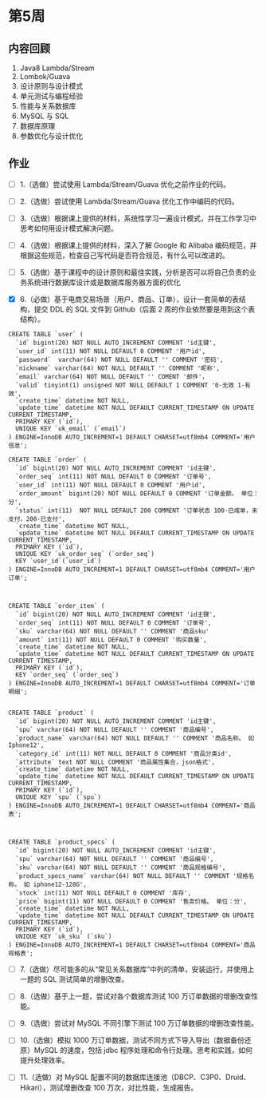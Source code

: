 # 第5周

## 内容回顾
1. Java8 Lambda/Stream 
2. Lombok/Guava 
3. 设计原则与设计模式 
4. 单元测试与编程经验 
5. 性能与关系数据库 
6. MySQL 与 SQL 
7. 数据库原理 
8. 参数优化与设计优化


## 作业
- [ ] 1.（选做）尝试使用 Lambda/Stream/Guava 优化之前作业的代码。

- [ ] 2.（选做）尝试使用 Lambda/Stream/Guava 优化工作中编码的代码。

- [ ] 3.（选做）根据课上提供的材料，系统性学习一遍设计模式，并在工作学习中思考如何用设计模式解决问题。

- [ ] 4.（选做）根据课上提供的材料，深入了解 Google 和 Alibaba 编码规范，并根据这些规范，检查自己写代码是否符合规范，有什么可以改进的。

- [ ] 5.（选做）基于课程中的设计原则和最佳实践，分析是否可以将自己负责的业务系统进行数据库设计或是数据库服务器方面的优化

- [x] 6.（必做）基于电商交易场景（用户、商品、订单），设计一套简单的表结构，提交 DDL 的 SQL 文件到 Github（后面 2 周的作业依然要是用到这个表结构）。

```
CREATE TABLE `user` (
  `id` bigint(20) NOT NULL AUTO_INCREMENT COMMENT 'id主键',
  `user_id` int(11) NOT NULL DEFAULT 0 COMMENT '用户id',
  `password`  varchar(64) NOT NULL DEFAULT '' COMMENT '密码',
  `nickname` varchar(64) NOT NULL DEFAULT '' COMMENT '昵称',
  `email` varchar(64) NOT NULL DEFAULT '' COMENT '邮件'，
  `valid` tinyint(1) unsigned NOT NULL DEFAULT 1 COMMENT '0-无效 1-有效',
  `create_time` datetime NOT NULL,
  `update_time` datetime NOT NULL DEFAULT CURRENT_TIMESTAMP ON UPDATE CURRENT_TIMESTAMP,
  PRIMARY KEY (`id`),
  UNIQUE KEY `uk_email` (`email`)
) ENGINE=InnoDB AUTO_INCREMENT=1 DEFAULT CHARSET=utf8mb4 COMMENT='用户信息';

CREATE TABLE `order` (
  `id` bigint(20) NOT NULL AUTO_INCREMENT COMMENT 'id主键',
  `order_seq` int(11) NOT NULL DEFAULT 0 COMMENT '订单号',
  `user_id` int(11) NOT NULL DEFAULT 0 COMMENT '用户id',
  `order_amount` bigint(20) NOT NULL DEFAULT 0 COMMENT '订单金额。 单位：分',
  `status` int(11)  NOT NULL DEFAULT 200 COMMENT '订单状态 100-已成单，未支付，200-已支付',
  `create_time` datetime NOT NULL,
  `update_time` datetime NOT NULL DEFAULT CURRENT_TIMESTAMP ON UPDATE CURRENT_TIMESTAMP,
  PRIMARY KEY (`id`),
  UNIQUE KEY `uk_order_seq` (`order_seq`)
  KEY `user_id`(`user_id`) 
) ENGINE=InnoDB AUTO_INCREMENT=1 DEFAULT CHARSET=utf8mb4 COMMENT='用户订单';



CREATE TABLE `order_item` (
  `id` bigint(20) NOT NULL AUTO_INCREMENT COMMENT 'id主键',
  `order_seq` int(11) NOT NULL DEFAULT 0 COMMENT '订单号',
  `sku` varchar(64) NOT NULL DEFAULT '' COMMENT '商品sku'
  `amount` int(11) NOT NULL DEFAULT 0 COMMENT '购买数量', 
  `create_time` datetime NOT NULL,
  `update_time` datetime NOT NULL DEFAULT CURRENT_TIMESTAMP ON UPDATE CURRENT_TIMESTAMP,
  PRIMARY KEY (`id`),
  KEY `order_seq` (`order_seq`)
) ENGINE=InnoDB AUTO_INCREMENT=1 DEFAULT CHARSET=utf8mb4 COMMENT='订单明细';


CREATE TABLE `product` (
  `id` bigint(20) NOT NULL AUTO_INCREMENT COMMENT 'id主键',
  `spu` varchar(64) NOT NULL DEFAULT '' COMMENT '商品编号',
  `product_name` varchar(64) NOT NULL DEFAULT '' COMMENT '商品名称。 如Iphone12',
  `category_id` int(11) NOT NULL DEFAULT 0 COMMENT '商品分类id',
  `attribute` text NOT NULL COMMENT '商品属性集合，json格式',
  `create_time` datetime NOT NULL,
  `update_time` datetime NOT NULL DEFAULT CURRENT_TIMESTAMP ON UPDATE CURRENT_TIMESTAMP,
  PRIMARY KEY (`id`),
  UNIQUE KEY `spu` (`spu`)
) ENGINE=InnoDB AUTO_INCREMENT=1 DEFAULT CHARSET=utf8mb4 COMMENT='商品表';



CREATE TABLE `product_specs` (
  `id` bigint(20) NOT NULL AUTO_INCREMENT COMMENT 'id主键',
  `spu` varchar(64) NOT NULL DEFAULT '' COMMENT '商品编号',
  `sku` varchar(64) NOT NULL DEFAULT '' COMMENT '商品规格编号',
  `product_specs_name` varchar(64) NOT NULL DEFAULT '' COMMENT '规格名称。 如 iphone12-128G',
  `stock` int(11) NOT NULL DEFAULT 0 COMMENT '库存',
  `price` bigint(11) NOT NULL DEFAULT 0 COMMENT '售卖价格。 单位：分',
  `create_time` datetime NOT NULL,
  `update_time` datetime NOT NULL DEFAULT CURRENT_TIMESTAMP ON UPDATE CURRENT_TIMESTAMP,
  PRIMARY KEY (`id`),
  UNIQUE KEY `uk_sku` (`sku`)
) ENGINE=InnoDB AUTO_INCREMENT=1 DEFAULT CHARSET=utf8mb4 COMMENT='商品规格表';
```

- [ ] 7.（选做）尽可能多的从“常见关系数据库”中列的清单，安装运行，并使用上一题的 SQL 测试简单的增删改查。

- [ ] 8.（选做）基于上一题，尝试对各个数据库测试 100 万订单数据的增删改查性能。

- [ ] 9.（选做）尝试对 MySQL 不同引擎下测试 100 万订单数据的增删改查性能。

- [ ] 10.（选做）模拟 1000 万订单数据，测试不同方式下导入导出（数据备份还原）MySQL 的速度，包括 jdbc 程序处理和命令行处理。思考和实践，如何提升处理效率。

- [ ] 11.（选做）对 MySQL 配置不同的数据库连接池（DBCP、C3P0、Druid、Hikari），测试增删改查 100 万次，对比性能，生成报告。

